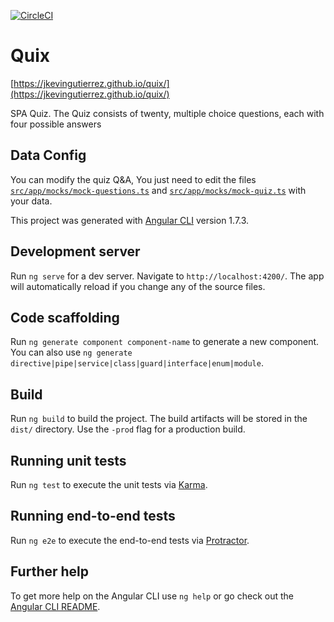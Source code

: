 [![CircleCI](https://circleci.com/gh/jkevingutierrez/quix.svg?style=svg)](https://circleci.com/gh/jkevingutierrez/quix)

# Quix

[https://jkevingutierrez.github.io/quix/](https://jkevingutierrez.github.io/quix/)

SPA Quiz. The Quiz consists of twenty, multiple choice questions, each with four possible answers

## Data Config

You can modify the quiz Q&A, You just need to edit the files [`src/app/mocks/mock-questions.ts`](./src/app/mocks/mock-questions.ts) and [`src/app/mocks/mock-quiz.ts`](./src/app/mocks/mock-questions.ts) with your data.


This project was generated with [Angular CLI](https://github.com/angular/angular-cli) version 1.7.3.

## Development server

Run `ng serve` for a dev server. Navigate to `http://localhost:4200/`. The app will automatically reload if you change any of the source files.

## Code scaffolding

Run `ng generate component component-name` to generate a new component. You can also use `ng generate directive|pipe|service|class|guard|interface|enum|module`.

## Build

Run `ng build` to build the project. The build artifacts will be stored in the `dist/` directory. Use the `-prod` flag for a production build.

## Running unit tests

Run `ng test` to execute the unit tests via [Karma](https://karma-runner.github.io).

## Running end-to-end tests

Run `ng e2e` to execute the end-to-end tests via [Protractor](http://www.protractortest.org/).

## Further help

To get more help on the Angular CLI use `ng help` or go check out the [Angular CLI README](https://github.com/angular/angular-cli/blob/master/README.md).
